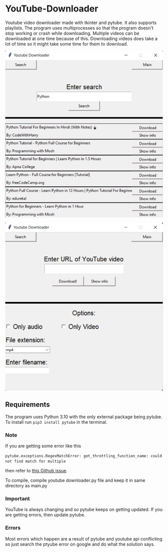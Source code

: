 # YouTube-Downloader

Youtube video downloader made with tkinter and pytube.
It also supports playlists.
The program uses multiprocesses so that the program doesn't
stop working or crash while downloading. Multiple videos can be downloaded
at one time because of this. Downloading videos does take a lot of time
so it might take some time for them to download.

![](search_page.png)

![](main_page.png)

## Requirements

The program uses Python 3.10 with the only external package being pytube.
To install run `pip3 install pytube` in the terminal.

### Note

If you are getting some error like this

`pytube.exceptions.RegexMatchError: get_throttling_function_name: could not find match for multiple
`

then refer to [this Github issue](https://github.com/pytube/pytube/issues/1293).

To compile, compile youtube downloader.py file and keep it
in same directory as main.py

### Important

YouTube is always changing and so pytube keeps on getting updated.
If you are getting errors, then update pytube.

### Errors

Most errors which happen are a result of pytube and youtube api conflicting
so just search the ptyube error on google and do what the solution says.


